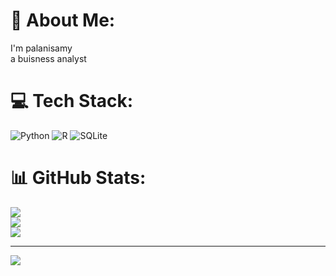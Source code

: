 # 💫 About Me:
I'm palanisamy<br>a buisness analyst


# 💻 Tech Stack:
![Python](https://img.shields.io/badge/python-3670A0?style=for-the-badge&logo=python&logoColor=ffdd54) ![R](https://img.shields.io/badge/r-%23276DC3.svg?style=for-the-badge&logo=r&logoColor=white) ![SQLite](https://img.shields.io/badge/sqlite-%2307405e.svg?style=for-the-badge&logo=sqlite&logoColor=white)
# 📊 GitHub Stats:
![](https://github-readme-stats.vercel.app/api?username=PALANI-ANALYST&theme=dark&hide_border=false&include_all_commits=true&count_private=true)<br/>
![](https://github-readme-streak-stats.herokuapp.com/?user=PALANI-ANALYST&theme=dark&hide_border=false)<br/>
![](https://github-readme-stats.vercel.app/api/top-langs/?username=PALANI-ANALYST&theme=dark&hide_border=false&include_all_commits=true&count_private=true&layout=compact)

---
[![](https://visitcount.itsvg.in/api?id=PALANI-ANALYST&icon=0&color=0)](https://visitcount.itsvg.in)

<!-- Proudly created with GPRM ( https://gprm.itsvg.in ) -->
